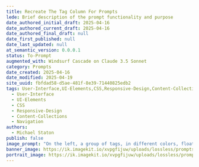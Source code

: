 ```yaml
---
title: Recreate The Tag Column For Prompts
lede: Brief description of the prompt functionality and purpose
date_authored_initial_draft: 2025-04-16
date_authored_current_draft: 2025-04-16
date_authored_final_draft: null
date_first_published: null
date_last_updated: null
at_semantic_version: 0.0.0.1
status: To-Prompt
augmented_with: Windsurf Cascade on Claude 3.5 Sonnet
category: Prompts
date_created: 2025-04-16
date_modified: 2025-04-19
site_uuid: fbfdad58-d5ae-481f-8e39-71440825edb2
tags: User-Interface,UI-Elements,CSS,Responsive-Design,Content-Collections,Navigation
  - User-Interface
  - UI-Elements
  - CSS
  - Responsive-Design
  - Content-Collections
  - Navigation
authors:
  - Michael Staton
publish: false
image_prompt: "On the left, a group of tags, in different colors, floating around haphazardly.  On the right, a list of tags, in a column, sorted alphabetically."
banner_image: https://ik.imagekit.io/xvpgfijuw/uploads/lossless/prompts/user-interface/2025-05-05_banner_image_Recreate-the-Tag-Column-for-Prompts_7065c257-d1af-4e48-b0f1-d13af6e6e421_kNksk_Ikd.webp
portrait_image: https://ik.imagekit.io/xvpgfijuw/uploads/lossless/prompts/user-interface/2025-05-05_portrait_image_Recreate-the-Tag-Column-for-Prompts_847ce740-451f-458c-b8a8-b32b4a8bf6f1_iCM1_C6DA.webp
---
```

